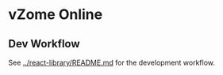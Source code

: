 # vZome Online

## Dev Workflow

See [../react-library/README.md](../react-library/README.md) for the development workflow.
